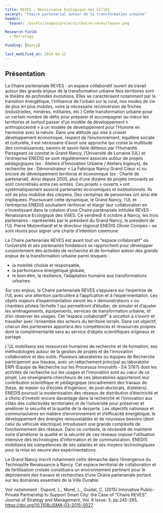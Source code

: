 ```yaml
---
title: REVES – Renaissance Ecologique des VillES
excerpt: "Chaire partenarial autour de la transformation urbaine"
header:
  teaser: /assets/images/projects/chaire-reves/teaser.png

Research-field:
  - Metrology

Funding: [Nancy]     

last_modified_at: 2019-04-12  
---
```


## Présentation

La Chaire partenariale REVES : un espace collaboratif ouvert de travail autour des grands enjeux de la transformation urbaine
Nos territoires sont le théâtre de profondes évolutions. Elles se caractérisent notamment par la transition énergétique, l’influence de l’urbain sur le rural, nos modes de vie de plus en plus mobiles, voire la nécessaire reconversion de friches (industrielles, minières, militaires, etc.) Cette transformation urbaine pose un certain nombre de défis pour préparer et accompagner au mieux les territoires et surtout passer d’un modèle de développement « anthropocentré » à un modèle de développement pour l’Homme en harmonie avec la nature. Dans une attitude qui vise à croiser développement économique, respect de l’environnement, équilibre sociale et culturelle, il est nécessaire d’avoir une approche qui croise la multitude des connaissances, savoirs et savoir‐faire détenus par l’Humanité.
Partageant ce constat le Grand Nancy, l’Université de Lorraine (UL) et l’entreprise ENEDIS se sont régulièrement associés autour de projets pédagogiques (ex : Ateliers d’Innovation Urbaine / Ateliers Ingexys), de recherche (ex : Démonstrateur « La Fabrique Nancy Grand Cœur ») ou encore de développement territorial et économique (ex : Charte de partenariat). Ainsi depuis 2005, plus d’une dizaine de projets innovants se sont concrétisés entre ces entités. Ces projets « ouverts » ont systématiquement associé partenaires économiques et institutionnels. Ils ont de plus mobilisé des citoyens. Des centaines de personnes ont ainsi été impliquées.
Poursuivant cette dynamique, le Grand Nancy, l’UL et l’entreprise ENEDIS souhaitent renforcer et élargir leur collaboration en s’investissant dans la création d’une Chaire partenariale intitulée REVES ‐ Renaissance Ecologique des VillES. Ce vendredi 4 octobre à Nancy, les trois partenaires ‐ représentés par le président du Grand Nancy, le président de l’UL Pierre Mutzenhardt et le directeur régional ENEDIS Olivier Compes – se sont réunis pour signer une charte d’intention commune.


La Chaire partenariale REVES est avant tout un “espace collaboratif” où l’université et ses partenaires fondateurs se rapprochent pour développer conjointement des activités de recherche et de formation autour des grands enjeux de la transformation urbaine parmi lesquels :
 - la mobilité choisie et responsable,
 - la performance énergétique globale,
 - le bien‐être, la résilience, l’adaptation humaine aux transformations urbaines.

Sur ces enjeux, la Chaire partenariale REVES s’appuiera sur l’expertise de l’UL avec une attention particulière à l’application et à l’expérimentation. Les objets majeurs d’expérimentation seront les « démonstrateurs » ou chantiers piloteà l’échelle 1 qui permettront d’étudier, de simuler et d’ajuster les aménagements, équipements, services de transformation urbaine, et d’en observer les usages.
Cet “espace collaboratif” à vocation à s’ouvrir et travailler avec l’ensemble des acteurs du territoire lorrain. Dans cet objectif, chacun des partenaires apportera des compétences et ressources propres dont la complémentarité sera au service d’objets scientifiques originaux et partagé.

L’UL mobilisera ses ressources humaines de recherche et de formation, ses méthodologies autour de la gestion de projets et de l’innovation collaborative et des outils. Plusieurs laboratoires ou équipes de Recherche participeront aux travaux, avec un rattachement principal au laboratoire ERPI (Equipe de Recherche sur les Processus Innovatifs ‐ EA 3767) dont les activités de recherche sur les usages et l’innovation sont au cœur de ce projet. Les enseignants‐chercheurs de ces laboratoires apporteront leur contribution scientifique et pédagogique (encadrement des travaux de thèse, de master ou d’écoles d’ingénieur, de post‐doctorats, d’ateliers).
ENEDIS poursuit la modernisation des réseaux de distribution d’électricité et a choisi d’investir encore davantage dans la recherche et l’innovation aux côtés des collectivités territoriales et de l’université pour préserver et améliorer la sécurité et la qualité de la desserte. Les objectifs nationaux et communautaires en matière d’environnement et d’efficacité énergétique, le développement des énergies renouvelables et de nouveaux besoins (dont celui du véhicule électrique) introduisent une grande complexité de fonctionnement des réseaux. Dans ce contexte, la nécessité de maintenir voire d’améliorer la qualité et la sécurité de ces réseaux impose l’utilisation intensive des technologies d’information et de communication. ENEDIS mobilisera les compétences de ses salariés et ses moyens technologiques pour la mise en oeuvre des expérimentations.

Le Grand Nancy inscrit notamment cette démarche dans l’émergence du Technopôle Renaissance à Nancy. Cet espace territorial de collaboration et de fertilisation croisée constituera un environnement pertinent pour le déploiement des travaux et recherches d’une Chaire partenariale portant sur les domaines essentiels de la Ville Durable.

Voir notamment : Dupont, L., Morel, L., Guidat, C. (2015) Innovative Public-Private Partnership to Support Smart City: the Case of “Chaire REVES”. Journal of Strategy and Management, Vol. 8 Issue: 3, pp.245-265, https://doi.org/10.1108/JSMA-03-2015-0027
